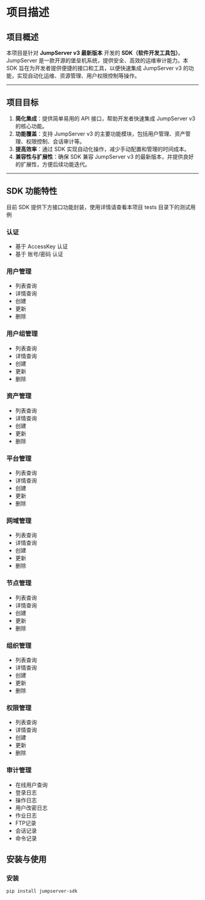 # 项目描述

## 项目概述
本项目是针对 **JumpServer v3 最新版本** 开发的 **SDK（软件开发工具包）**。JumpServer 是一款开源的堡垒机系统，提供安全、高效的运维审计能力。本 SDK 旨在为开发者提供便捷的接口和工具，以便快速集成 JumpServer v3 的功能，实现自动化运维、资源管理、用户权限控制等操作。

---

## 项目目标
1. **简化集成**：提供简单易用的 API 接口，帮助开发者快速集成 JumpServer v3 的核心功能。
2. **功能覆盖**：支持 JumpServer v3 的主要功能模块，包括用户管理、资产管理、权限控制、会话审计等。
3. **提高效率**：通过 SDK 实现自动化操作，减少手动配置和管理的时间成本。
4. **兼容性与扩展性**：确保 SDK 兼容 JumpServer v3 的最新版本，并提供良好的扩展性，方便后续功能迭代。

---

## SDK 功能特性
目前 SDK 提供下方接口功能封装，使用详情请查看本项目 tests 目录下的测试用例

### **认证**
   - 基于 AccessKey 认证
   - 基于 账号/密码 认证

### **用户管理**
   - 列表查询
   - 详情查询
   - 创建
   - 更新
   - 删除

### **用户组管理**
   - 列表查询
   - 详情查询
   - 创建
   - 更新
   - 删除

### **资产管理**
   - 列表查询
   - 详情查询
   - 创建
   - 更新
   - 删除

### **平台管理**
   - 列表查询
   - 详情查询
   - 创建
   - 更新
   - 删除

### **网域管理**
   - 列表查询
   - 详情查询
   - 创建
   - 更新
   - 删除

### **节点管理**
   - 列表查询
   - 详情查询
   - 创建
   - 更新
   - 删除

### **组织管理**
   - 列表查询
   - 详情查询
   - 创建
   - 更新
   - 删除

### **权限管理**
   - 列表查询
   - 详情查询
   - 创建
   - 更新
   - 删除

### **审计管理**
   - 在线用户查询
   - 登录日志
   - 操作日志
   - 用户改密日志
   - 作业日志
   - FTP记录
   - 会话记录
   - 命令记录


## 安装与使用

### 安装
```bash
pip install jumpserver-sdk
